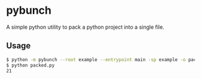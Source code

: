 # pybunch

A simple python utility to pack a python project into a single file.

## Usage
```bash
$ python -m pybunch --root example --entrypoint main -sp example -o packed.py
$ python packed.py
21
```
